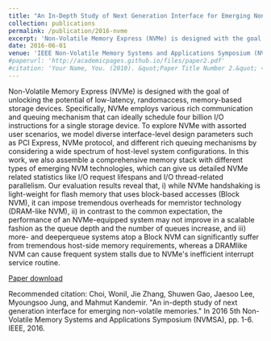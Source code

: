 ```yaml
---
title: "An In-Depth Study of Next Generation Interface for Emerging Non-Volatile Memories"
collection: publications
permalink: /publication/2016-nvme
excerpt: 'Non-Volatile Memory Express (NVMe) is designed with the goal of unlocking the potential of low-latency, randomaccess, memory-based storage devices. Specifically, NVMe employs various rich communication and queuing mechanism that can ideally schedule four billion I/O instructions for a single storage device. To explore NVMe with assorted user scenarios, we model diverse interface-level design parameters such as PCI Express, NVMe protocol, and different rich queuing mechanisms by considering a wide spectrum of host-level system configurations. In this work, we also assemble a comprehensive memory stack with different types of emerging NVM technologies, which can give us detailed NVMe related statistics like I/O request lifespans and I/O thread-related parallelism…'
date: 2016-06-01
venue: 'IEEE Non-Volatile Memory Systems and Applications Symposium (NVMSA)'
#paperurl: 'http://academicpages.github.io/files/paper2.pdf'
#citation: 'Your Name, You. (2010). &quot;Paper Title Number 2.&quot; <i>Journal 1</i>. 1(2).'
---
```

Non-Volatile Memory Express (NVMe) is designed with the goal of unlocking the potential of low-latency, randomaccess, memory-based storage devices. Specifically, NVMe employs various rich communication and queuing mechanism that can ideally schedule four billion I/O instructions for a single storage device. To explore NVMe with assorted user scenarios, we model diverse interface-level design parameters such as PCI Express, NVMe protocol, and different rich queuing mechanisms by considering a wide spectrum of host-level system configurations. In this work, we also assemble a comprehensive memory stack with different types of emerging NVM technologies, which can give us detailed NVMe related statistics like I/O request lifespans and I/O thread-related parallelism. Our evaluation results reveal that, i) while NVMe handshaking is light-weight for flash memory that uses block-based accesses (Block NVM), it can impose tremendous overheads for memristor technology (DRAM-like NVM), ii) in contrast to the common expectation, the performance of an NVMe-equipped system may not improve in a scalable fashion as the queue depth and the number of queues increase, and iii) more- and deeperqueue systems atop a Block NVM can significantly suffer from tremendous host-side memory requirements, whereas a DRAMlike NVM can cause frequent system stalls due to NVMe's inefficient interrupt service routine.

[Paper download](http://camelab.org/uploads/Main/nvmesim.pdf)

Recommended citation: Choi, Wonil, Jie Zhang, Shuwen Gao, Jaesoo Lee, Myoungsoo Jung, and Mahmut Kandemir. "An in-depth study of next generation interface for emerging non-volatile memories." In 2016 5th Non-Volatile Memory Systems and Applications Symposium (NVMSA), pp. 1-6. IEEE, 2016.